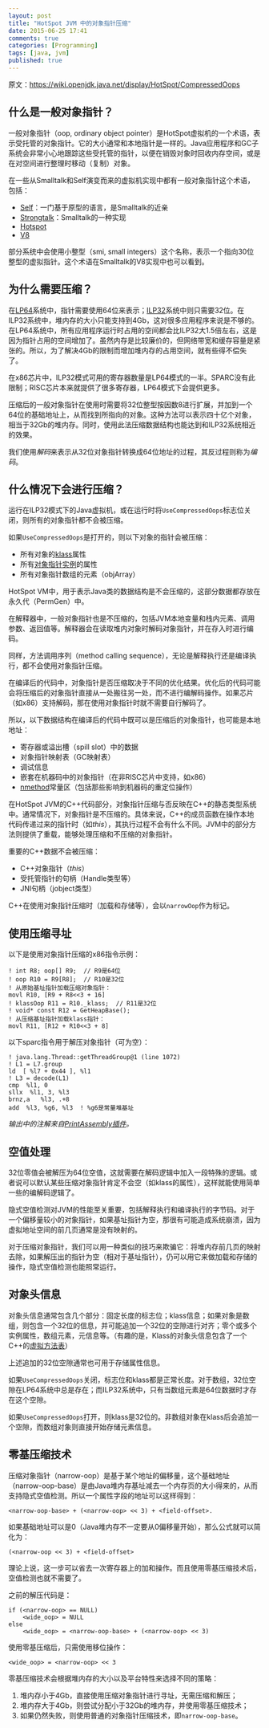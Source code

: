```yaml
---
layout: post
title: "HotSpot JVM 中的对象指针压缩"
date: 2015-06-25 17:41
comments: true
categories: [Programming]
tags: [java, jvm]
published: true
---
```


原文：https://wiki.openjdk.java.net/display/HotSpot/CompressedOops

## 什么是一般对象指针？

一般对象指针（oop, ordinary object pointer）是HotSpot虚拟机的一个术语，表示受托管的对象指针。它的大小通常和本地指针是一样的。Java应用程序和GC子系统会非常小心地跟踪这些受托管的指针，以便在销毁对象时回收内存空间，或是在对空间进行整理时移动（复制）对象。

在一些从Smalltalk和Self演变而来的虚拟机实现中都有一般对象指针这个术语，包括：

* [Self][1]：一门基于原型的语言，是Smalltalk的近亲
* [Strongtalk][2]：Smalltalk的一种实现
* [Hotspot][3]
* [V8][4]

部分系统中会使用小整型（smi, small integers）这个名称，表示一个指向30位整型的虚拟指针。这个术语在Smalltalk的V8实现中也可以看到。

## 为什么需要压缩？

在[LP64][5]系统中，指针需要使用64位来表示；[ILP32][5]系统中则只需要32位。在ILP32系统中，堆内存的大小只能支持到4Gb，这对很多应用程序来说是不够的。在LP64系统中，所有应用程序运行时占用的空间都会比ILP32大1.5倍左右，这是因为指针占用的空间增加了。虽然内存是比较廉价的，但网络带宽和缓存容量是紧张的。所以，为了解决4Gb的限制而增加堆内存的占用空间，就有些得不偿失了。

在x86芯片中，ILP32模式可用的寄存器数量是LP64模式的一半。SPARC没有此限制；RISC芯片本来就提供了很多寄存器，LP64模式下会提供更多。

压缩后的一般对象指针在使用时需要将32位整型按因数8进行扩展，并加到一个64位的基础地址上，从而找到所指向的对象。这种方法可以表示四十亿个对象，相当于32Gb的堆内存。同时，使用此法压缩数据结构也能达到和ILP32系统相近的效果。

我们使用*解码*来表示从32位对象指针转换成64位地址的过程，其反过程则称为*编码*。

<!-- more -->

## 什么情况下会进行压缩？

运行在ILP32模式下的Java虚拟机，或在运行时将`UseCompressedOops`标志位关闭，则所有的对象指针都不会被压缩。

如果`UseCompressedOops`是打开的，则以下对象的指针会被压缩：

* 所有对象的[klass][6]属性
* 所有[对象指针实例][7]的属性
* 所有对象指针数组的元素（objArray）

HotSpot VM中，用于表示Java类的数据结构是不会压缩的，这部分数据都存放在永久代（PermGen）中。

在解释器中，一般对象指针也是不压缩的，包括JVM本地变量和栈内元素、调用参数、返回值等。解释器会在读取堆内对象时解码对象指针，并在存入时进行编码。

同样，方法调用序列（method calling sequence），无论是解释执行还是编译执行，都不会使用对象指针压缩。

在编译后的代码中，对象指针是否压缩取决于不同的优化结果。优化后的代码可能会将压缩后的对象指针直接从一处搬往另一处，而不进行编解码操作。如果芯片（如x86）支持解码，那在使用对象指针时就不需要自行解码了。

所以，以下数据结构在编译后的代码中既可以是压缩后的对象指针，也可能是本地地址：

* 寄存器或溢出槽（spill slot）中的数据
* 对象指针映射表（GC映射表）
* 调试信息
* 嵌套在机器码中的对象指针（在非RISC芯片中支持，如x86）
* [nmethod][8]常量区（包括那些影响到机器码的重定位操作）

在HotSpot JVM的C++代码部分，对象指针压缩与否反映在C++的静态类型系统中。通常情况下，对象指针是不压缩的。具体来说，C++的成员函数在操作本地代码传递过来的指针时（如*this*），其执行过程不会有什么不同。JVM中的部分方法则提供了重载，能够处理压缩和不压缩的对象指针。

重要的C++数据不会被压缩：

* C++对象指针（*this*）
* 受托管指针的句柄（Handle类型等）
* JNI句柄（jobject类型）

C++在使用对象指针压缩时（加载和存储等），会以`narrowOop`作为标记。

## 使用压缩寻址

以下是使用对象指针压缩的x86指令示例：

```text
! int R8; oop[] R9;  // R9是64位
! oop R10 = R9[R8];  // R10是32位
! 从原始基址指针加载压缩对象指针：
movl R10, [R9 + R8<<3 + 16]
! klassOop R11 = R10._klass;  // R11是32位
! void* const R12 = GetHeapBase();
! 从压缩基址指针加载klass指针：
movl R11, [R12 + R10<<3 + 8]
```

以下sparc指令用于解压对象指针（可为空）：

```text
! java.lang.Thread::getThreadGroup@1 (line 1072)
! L1 = L7.group
ld  [ %l7 + 0x44 ], %l1
! L3 = decode(L1)
cmp  %l1, 0
sllx  %l1, 3, %l3
brnz,a   %l3, .+8
add  %l3, %g6, %l3  ! %g6是常量堆基址
```

*输出中的注解来自[PrintAssembly插件][9]。*

## 空值处理

32位零值会被解压为64位空值，这就需要在解码逻辑中加入一段特殊的逻辑。或者说可以默认某些压缩对象指针肯定不会空（如klass的属性），这样就能使用简单一些的编解码逻辑了。

隐式空值检测对JVM的性能至关重要，包括解释执行和编译执行的字节码。对于一个偏移量较小的对象指针，如果基址指针为空，那很有可能造成系统崩溃，因为虚拟地址空间的前几页通常是没有映射的。

对于压缩对象指针，我们可以用一种类似的技巧来欺骗它：将堆内存前几页的映射去除，如果解压出的指针为空（相对于基址指针），仍可以用它来做加载和存储的操作，隐式空值检测也能照常运行。

## 对象头信息

对象头信息通常包含几个部分：固定长度的标志位；klass信息；如果对象是数组，则包含一个32位的信息，并可能追加一个32位的空隙进行对齐；零个或多个实例属性，数组元素，元信息等。（有趣的是，Klass的对象头信息包含了一个C++的[虚拟方法表][10]）

上述追加的32位空隙通常也可用于存储属性信息。

如果`UseCompressedOops`关闭，标志位和klass都是正常长度。对于数组，32位空隙在LP64系统中总是存在；而ILP32系统中，只有当数组元素是64位数据时才存在这个空隙。

如果`UseCompressedOops`打开，则klass是32位的。非数组对象在klass后会追加一个空隙，而数组对象则直接开始存储元素信息。

## 零基压缩技术

压缩对象指针（narrow-oop）是基于某个地址的偏移量，这个基础地址（narrow-oop-base）是由Java堆内存基址减去一个内存页的大小得来的，从而支持隐式空值检测。所以一个属性字段的地址可以这样得到：

```text
<narrow-oop-base> + (<narrow-oop> << 3) + <field-offset>.
```

如果基础地址可以是0（Java堆内存不一定要从0偏移量开始），那么公式就可以简化为：

```text
(<narrow-oop << 3) + <field-offset>
```

理论上说，这一步可以省去一次寄存器上的加和操作。而且使用零基压缩技术后，空值检测也就不需要了。

之前的解压代码是：

```text
if (<narrow-oop> == NULL)
    <wide_oop> = NULL
else
    <wide_oop> = <narrow-oop-base> + (<narrow-oop> << 3)
```

使用零基压缩后，只需使用移位操作：

```text
<wide_oop> = <narrow-oop> << 3
```

零基压缩技术会根据堆内存的大小以及平台特性来选择不同的策略：

1. 堆内存小于4Gb，直接使用压缩对象指针进行寻址，无需压缩和解压；
2. 堆内存大于4Gb，则尝试分配小于32Gb的堆内存，并使用零基压缩技术；
3. 如果仍然失败，则使用普通的对象指针压缩技术，即`narrow-oop-base`。


[1]: https://github.com/russellallen/self/blob/master/vm/src/any/objects/oop.hh
[2]: http://code.google.com/p/strongtalk/wiki/VMTypesForSmalltalkObjects
[3]: http://hg.openjdk.java.net/hsx/hotspot-main/hotspot/file/0/src/share/vm/oops/oop.hpp
[4]: http://code.google.com/p/v8/source/browse/trunk/src/objects.h
[5]: http://docs.oracle.com/cd/E19620-01/805-3024/lp64-1/index.html
[6]: http://stackoverflow.com/questions/16721021/what-is-klass-klassklass
[7]: http://grepcode.com/file/repository.grepcode.com/java/root/jdk/openjdk/7-b147/sun/jvm/hotspot/oops/Oop.java#Oop
[8]: http://openjdk.java.net/groups/hotspot/docs/HotSpotGlossary.html#nmethod
[9]: https://wiki.openjdk.java.net/display/HotSpot/PrintAssembly
[10]: https://en.wikipedia.org/wiki/Virtual_method_table
